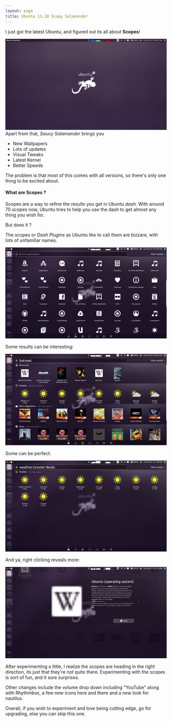 ```yaml
---
layout: page
title: Ubuntu 13.10 Scopy Salamander
---
```


I just got the latest Ubuntu, and figured out its all about **Scopes**!

![Desktop](/image/saucy/desktop.png)
Apart from that, _Saucy Salamander_ brings you
* New Wallpapers
* Lots of updates
* Visual Tweaks
* Latest Kernel
* Better Speeds

The problem is that most of this comes with all versions, so there's only one thing to be excited about.


#### What are Scopes ?
Scopes are a way to refine the results you get in Ubuntu *dash*.
With around 70 scopes now, Ubuntu tries to help you use the dash to get almost any thing you wish for.

But does it ?

The scopes or _Dash Plugins_ as Ubuntu like to call them are bizzare, with lots of unfamiliar names.

![Scopes](/image/saucy/scopes1.png)

Some results can be interesting:

![batman](/image/saucy/batman.png)

Some can be perfect:

![weather](/image/saucy/weather.png)

And ya, right clicking reveals more:

![wiki](/image/saucy/wiki.png)

After experimenting a little, I realize the scopes are heading in the right direction, its just that they're not quite there.
Experimenting with the scopes is sort of fun, and it sure surprises.

Other changes include the volume drop down including "YouTube" along with Rhythmbox, a few new icons here and there and a new look for nautilus.

Overall, if you wish to experiment and love being cutting edge, go for upgrading, else you can skip this one.
